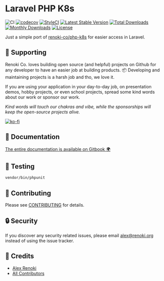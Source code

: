 Laravel PHP K8s
===============

![CI](https://github.com/renoki-co/laravel-php-k8s/workflows/CI/badge.svg?branch=master)
[![codecov](https://codecov.io/gh/renoki-co/laravel-php-k8s/branch/master/graph/badge.svg)](https://codecov.io/gh/renoki-co/laravel-php-k8s/branch/master)
[![StyleCI](https://github.styleci.io/repos/307696878/shield?branch=master)](https://github.styleci.io/repos/307696878)
[![Latest Stable Version](https://poser.pugx.org/renoki-co/laravel-php-k8s/v/stable)](https://packagist.org/packages/renoki-co/laravel-php-k8s)
[![Total Downloads](https://poser.pugx.org/renoki-co/laravel-php-k8s/downloads)](https://packagist.org/packages/renoki-co/laravel-php-k8s)
[![Monthly Downloads](https://poser.pugx.org/renoki-co/laravel-php-k8s/d/monthly)](https://packagist.org/packages/renoki-co/laravel-php-k8s)
[![License](https://poser.pugx.org/renoki-co/laravel-php-k8s/license)](https://packagist.org/packages/renoki-co/laravel-php-k8s)

Just a simple port of [renoki-co/php-k8s](https://github.com/renoki-co/php-k8s) for easier access in Laravel.

## 🤝 Supporting

Renoki Co. loves building open source (and helpful) projects on Github for any developer to have an easier job at building products. 📦 Developing and maintaining projects is a harsh job and tho, we love it.

If you are using your application in your day-to-day job, on presentation demos, hobby projects, or even school projects, spread some kind words about our work or sponsor our work.

_Kind words will touch our chakras and vibe, while the sponsorships will keep the open-source projects alive._

[![ko-fi](https://www.ko-fi.com/img/githubbutton_sm.svg)](https://ko-fi.com/R6R42U8CL)

## 📃 Documentation

[The entire documentation is available on Gitbook 🌍](https://rennokki.gitbook.io/php-k8s/frameworks/laravel)

## 🐛 Testing

``` bash
vendor/bin/phpunit
```

## 🤝 Contributing

Please see [CONTRIBUTING](CONTRIBUTING.md) for details.

## 🔒  Security

If you discover any security related issues, please email alex@renoki.org instead of using the issue tracker.

## 🎉 Credits

- [Alex Renoki](https://github.com/rennokki)
- [All Contributors](../../contributors)
